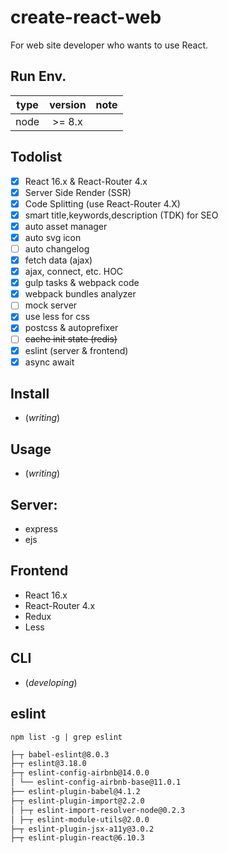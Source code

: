 # create-react-web

For web site developer who wants to use React.

## Run Env.

| type            | version         |   note  |
| :-------------: | :-------------: | :-----: |
| node            | \>= 8.x         |         |

## Todolist

- [x] React 16.x & React-Router 4.x
- [x] Server Side Render (SSR)
- [x] Code Splitting (use React-Router 4.X)
- [x] smart title,keywords,description (TDK) for SEO
- [x] auto asset manager
- [x] auto svg icon
- [ ] auto changelog
- [x] fetch data (ajax)
- [x] ajax, connect, etc. HOC
- [x] gulp tasks & webpack code
- [x] webpack bundles analyzer
- [ ] mock server
- [x] use less for css
- [x] postcss & autoprefixer
- [ ] <del>cache init state (redis)</del>
- [x] eslint (server & frontend)
- [x] async await

## Install

* (_writing_)

## Usage

* (_writing_)

## Server:

* express
* ejs

## Frontend

* React 16.x
* React-Router 4.x
* Redux
* Less

## CLI

* (_developing_)

## eslint 

`npm list -g | grep eslint`


```bash
├─┬ babel-eslint@8.0.3
├─┬ eslint@3.18.0
├─┬ eslint-config-airbnb@14.0.0
│ └── eslint-config-airbnb-base@11.0.1
├── eslint-plugin-babel@4.1.2
├─┬ eslint-plugin-import@2.2.0
│ ├─┬ eslint-import-resolver-node@0.2.3
│ ├─┬ eslint-module-utils@2.0.0
├─┬ eslint-plugin-jsx-a11y@3.0.2
├─┬ eslint-plugin-react@6.10.3
```

